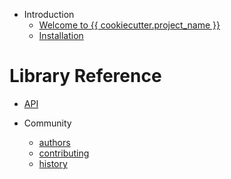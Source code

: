 * Introduction 
  * [Welcome to {{ cookiecutter.project_name }}](README.md)
  * [Installation](introduction/install.md)

# Library Reference
  * [API](library/api.md)

* Community
  * [authors](AUTHORS.md)
  * [contributing](CONTRIBUTING.md)
  * [history](HISTORY.md)

